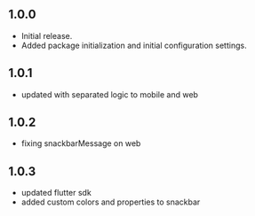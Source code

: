 ## 1.0.0

* Initial release.
* Added package initialization and initial configuration settings.

## 1.0.1

* updated with separated logic to mobile and web

## 1.0.2

* fixing snackbarMessage on web

## 1.0.3

* updated flutter sdk
* added custom colors and properties to snackbar